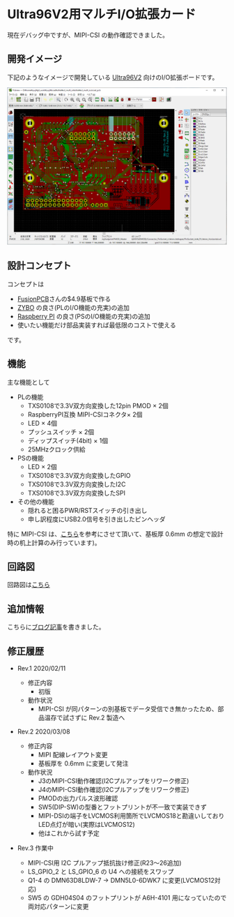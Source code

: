 # Ultra96V2用マルチI/O拡張カード

現在デバッグ中ですが、MIPI-CSI の動作確認できました。

## 開発イメージ

下記のようなイメージで開発している [Ultra96V2](https://www.avnet.com/wps/portal/japan/products/product-highlights/ultra96/) 向けのI/O拡張ボードです。

 ![開発イメージ](documents/develop_image.png "開発イメージ")


## 設計コンセプト

コンセプトは

- [FusionPCB](https://www.fusionpcb.jp)さんの$4.9基板で作る
- [ZYBO](https://reference.digilentinc.com/reference/programmable-logic/zybo-z7/start) の良さ(PLのI/O機能の充実)の追加
- [Raspberry PI](https://ja.wikipedia.org/wiki/Raspberry_Pi) の良さ(PSのI/O機能の充実)の追加
- 使いたい機能だけ部品実装すれば最低限のコストで使える

です。

## 機能

主な機能として

- PLの機能
    - TXS0108で3.3V双方向変換した12pin PMOD × 2個
    - RaspberryPI互換 MIPI-CSIコネクタ× 2個
    - LED × 4個
    - プッシュスイッチ × 2個 
    - ディップスイッチ(4bit) × 1個 
    - 25MHzクロック供給
- PSの機能
    - LED × 2個
    - TXS0108で3.3V双方向変換したGPIO
    - TXS0108で3.3V双方向変換したI2C
    - TXS0108で3.3V双方向変換したSPI
- その他の機能
    - 隠れると困るPWR/RSTスイッチの引き出し
    - 申し訳程度にUSB2.0信号を引き出したピンヘッダ


特に MIPI-CSI は、[こちら](http://nahitafu.cocolog-nifty.com/nahitafu/2008/11/post-57a1.html)を参考にさせて頂いて、基板厚 0.6mm の想定で設計時の机上計算のみ行っています)。


## 回路図

回路図は[こちら](documents/ultra96v2_multi_io_schematic.pdf)


## 追加情報

こちらに[ブログ記事](https://ryuz.hatenablog.com/entry/2020/07/26/215500)を書きました。


## 修正履歴

- Rev.1 2020/02/11
   - 修正内容
       - 初版
   - 動作状況
       - MIPI-CSI が同パターンの別基板でデータ受信でき無かったため、部品温存で試さずに Rev.2 製造へ

- Rev.2 2020/03/08
   - 修正内容
       - MIPI 配線レイアウト変更
       - 基板厚を 0.6mm に変更して発注
   - 動作状況
       - J3のMIPI-CSI動作確認(I2Cプルアップをリワーク修正)
       - J4のMIPI-CSI動作確認(I2Cプルアップをリワーク修正)
       - PMODの出力パルス波形確認
       - SW5(DIP-SW)の型番とフットプリントが不一致で実装できず
       - MIPI-DSIの端子をLVCMOS利用箇所でLVCMOS18と勘違いしておりLED点灯が暗い(実際はLVCMOS12)
       - 他はこれから試す予定

- Rev.3 作業中
   - MIPI-CSI用 I2C プルアップ抵抗抜け修正(R23～26追加)
   - LS_GPIO_2 と LS_GPIO_6 の U4 への接続をスワップ
   - Q1-4 の DMN63D8LDW-7 -> DMN5L0-6DWK7 に変更(LVCMOS12対応)
   - SW5 の GDH04S04 のフットプリントが A6H-4101 用になっていたので両対応パターンに変更

